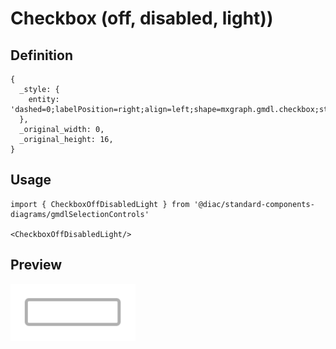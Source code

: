 # Checkbox (off, disabled, light))

## Definition

```
{
  _style: { 
    entity: 'dashed=0;labelPosition=right;align=left;shape=mxgraph.gmdl.checkbox;strokeColor=#B0B0B0;fillColor=none;strokeWidth=2;aspect=fixed;sketch=0;html=1;',
  },
  _original_width: 0,
  _original_height: 16,
}
```

## Usage

```
import { CheckboxOffDisabledLight } from '@diac/standard-components-diagrams/gmdlSelectionControls'

<CheckboxOffDisabledLight/>
```

## Preview

<img src="./checkbox-off-disabled-light.png" width="200"/>
